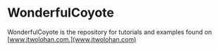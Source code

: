 WonderfulCoyote
========

WonderfulCoyote is the repository for tutorials and examples found on [www.jtwolohan.com.](www.jtwolohan.com)
